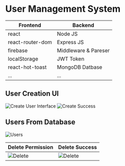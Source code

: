 # User Management System
 

| Frontend              | Backend                   |
|-----------------------|---------------------------|
| react                 | Node JS                   |
| react-router-dom      | Express JS                |
| firebase              | Middleware & Pareser      |
| localStorage          | JWT Token                 |
| react-hot-toast       | MongoDB Datbase           |
| ...                   | ...                       |

## User Creation UI
![Create User Interface](https://i.ibb.co/qmwqcZ9/user-Create.png)
![Create Success](https://i.ibb.co/Hn30W4Y/created-User.png)

## Users From Database
![Users](https://i.ibb.co/GdMgXnK/Users.png)


| Delete Permission     | Delete Success            |
|-----------------------|---------------------------|
|![Delete](https://i.ibb.co/ftGF7HV/deletepopup.png)| ![Delete](https://i.ibb.co/BwKSjtZ/delete-Success.png)|





